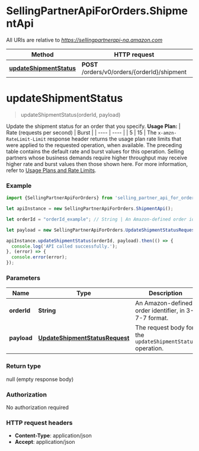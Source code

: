 # SellingPartnerApiForOrders.ShipmentApi

All URIs are relative to *https://sellingpartnerapi-na.amazon.com*

Method | HTTP request | Description
------------- | ------------- | -------------
[**updateShipmentStatus**](ShipmentApi.md#updateShipmentStatus) | **POST** /orders/v0/orders/{orderId}/shipment | 


<a name="updateShipmentStatus"></a>
# **updateShipmentStatus**
> updateShipmentStatus(orderId, payload)



Update the shipment status for an order that you specify.  **Usage Plan:**  | Rate (requests per second) | Burst | | ---- | ---- | | 5 | 15 |  The `x-amzn-RateLimit-Limit` response header returns the usage plan rate limits that were applied to the requested operation, when available. The preceding table contains the default rate and burst values for this operation. Selling partners whose business demands require higher throughput may receive higher rate and burst values then those shown here. For more information, refer to [Usage Plans and Rate Limits](https://developer-docs.amazon.com/sp-api/docs/usage-plans-and-rate-limits-in-the-sp-api).

### Example
```javascript
import {SellingPartnerApiForOrders} from 'selling_partner_api_for_orders';

let apiInstance = new SellingPartnerApiForOrders.ShipmentApi();

let orderId = "orderId_example"; // String | An Amazon-defined order identifier, in 3-7-7 format.

let payload = new SellingPartnerApiForOrders.UpdateShipmentStatusRequest(); // UpdateShipmentStatusRequest | The request body for the `updateShipmentStatus` operation.

apiInstance.updateShipmentStatus(orderId, payload).then(() => {
  console.log('API called successfully.');
}, (error) => {
  console.error(error);
});

```

### Parameters

Name | Type | Description  | Notes
------------- | ------------- | ------------- | -------------
 **orderId** | **String**| An Amazon-defined order identifier, in 3-7-7 format. | 
 **payload** | [**UpdateShipmentStatusRequest**](UpdateShipmentStatusRequest.md)| The request body for the `updateShipmentStatus` operation. | 

### Return type

null (empty response body)

### Authorization

No authorization required

### HTTP request headers

 - **Content-Type**: application/json
 - **Accept**: application/json

